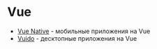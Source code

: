 # Vue

- [Vue Native](https://vue-native.io/) - мобильные приложения на Vue
- [Vuido](https://github.com/mimecorg/vuido) - десктопные приложения на Vue